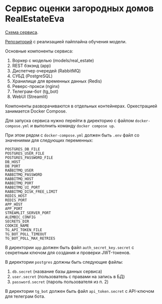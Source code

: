 # Сервис оценки загородных домов RealEstateEva

[Схема сервиса](https://drive.google.com/file/d/1OmwaMffi-zOBy3ro58Of_Yv1D5tlpLiH/view?usp=sharing).

[Репозиторий](https://github.com/hetdalet/mfdp_mp) с реализацией пайплайна обучения модели.

Основные компоненты сервиса:

1. Воркер с моделью (models/real_estate)
2. REST бэкэнд (app)
3. Диспетчер очередей (RabbitMQ)
4. СУБД (PostgreSQL)
5. Хранилище для временных данных (Redis)
6. Реверс-прокси (nginx)
7. Телеграм-бот (tg_bot)
8. WebUI (Streamlit)

Компоненты разворачиваются в отдельных контейнерах. Оркестрацией занимается Docker Compose.

Для запуска сервиса нужно перейти в директорию с файлом `docker-compose.yml` и выполнить команду `docker compose up`.

При этом рядом с `docker-compose.yml` должен быть `.env` файл со значениями для следующих переменных:

```
POSTGRES_DB_FILE
POSTGRES_USER_FILE
POSTGRES_PASSWORD_FILE
DB_HOST
DB_PORT
RABBITMQ_USER
RABBITMQ_PASSWORD
RABBITMQ_HOST
RABBITMQ_PORT
RABBITMQ_UI_PORT
RABBITMQ_DISK_FREE_LIMIT
REDIS_HOST
REDIS_PORT
APP_HOST
APP_PORT
STREAMLIT_SERVER_PORT
ALEMBIC_CONFIG
SECRETS_DIR
COOKIE_NAME
TG_API_TOKEN_FILE
TG_BOT_POLL_TIMEOUT
TG_BOT_POLL_MAX_RETRIES
```

В директории `app` должен быть файл `auth_secret_key.secret` с секретным ключом для создания и проверки JWT-токенов.

В директории `postgres` должны быть следующие файлы:

1. `db.secret` (название базы данных сервиса)
2. `user.secret` (пользователь с правами на запись в БД)
3. `password.secret` (пароль пользователя из п. 2)

В директории `tg_bot` должен быть файл `api_token.secret` с API-ключом для телеграм бота.



